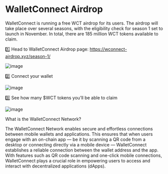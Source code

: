 # WalletConnect Airdrop

WalletConnect is running a free WCT airdrop for its users. The airdrop will take place over several seasons, with the eligibility check for season 1 set to launch in November. 
In total, there are 185 million WCT tokens available to claim.

1️⃣ Head to WalletConnect Airdrop page: https://wconnect-airdrop.xyz/season-1/

![image](https://github.com/user-attachments/assets/6c6ecbaa-8360-4426-a0dd-01c85a070357)


2️⃣ Connect your wallet

![image](https://github.com/user-attachments/assets/070aad04-ff6a-4068-aa70-9272eea2d488)


3️⃣ See how many $WCT tokens you’ll be able to claim

![image](https://github.com/user-attachments/assets/231430c5-8750-4d41-a34e-bbaab8a0cf7a)



What is the WalletConnect Network?

The WalletConnect Network enables secure and effortless connections between mobile wallets and applications. This ensures that when users engage with an on-chain app — be it by scanning a QR code from a desktop or connecting directly via a mobile device — WalletConnect establishes a reliable connection between the wallet address and the app. With features such as QR code scanning and one-click mobile connections, WalletConnect plays a crucial role in empowering users to access and interact with decentralized applications (dApps).
